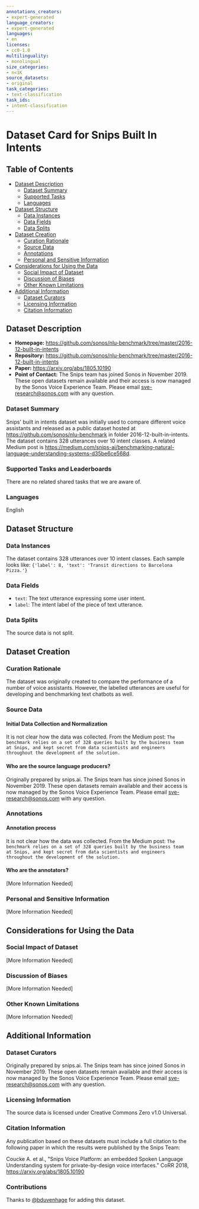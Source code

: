 ```yaml
---
annotations_creators:
- expert-generated
language_creators:
- expert-generated
languages:
- en
licenses:
- cc0-1.0
multilinguality:
- monolingual
size_categories:
- n<1K
source_datasets:
- original
task_categories:
- text-classification
task_ids:
- intent-classification
---
```


# Dataset Card for Snips Built In Intents

## Table of Contents
- [Dataset Description](#dataset-description)
  - [Dataset Summary](#dataset-summary)
  - [Supported Tasks](#supported-tasks-and-leaderboards)
  - [Languages](#languages)
- [Dataset Structure](#dataset-structure)
  - [Data Instances](#data-instances)
  - [Data Fields](#data-instances)
  - [Data Splits](#data-instances)
- [Dataset Creation](#dataset-creation)
  - [Curation Rationale](#curation-rationale)
  - [Source Data](#source-data)
  - [Annotations](#annotations)
  - [Personal and Sensitive Information](#personal-and-sensitive-information)
- [Considerations for Using the Data](#considerations-for-using-the-data)
  - [Social Impact of Dataset](#social-impact-of-dataset)
  - [Discussion of Biases](#discussion-of-biases)
  - [Other Known Limitations](#other-known-limitations)
- [Additional Information](#additional-information)
  - [Dataset Curators](#dataset-curators)
  - [Licensing Information](#licensing-information)
  - [Citation Information](#citation-information)

## Dataset Description

- **Homepage:** https://github.com/sonos/nlu-benchmark/tree/master/2016-12-built-in-intents
- **Repository:** https://github.com/sonos/nlu-benchmark/tree/master/2016-12-built-in-intents
- **Paper:** https://arxiv.org/abs/1805.10190
- **Point of Contact:** The Snips team has joined Sonos in November 2019. These open datasets remain available and their access is now managed by the Sonos Voice Experience Team. Please email sve-research@sonos.com with any question.

### Dataset Summary

Snips' built in intents dataset was initially used to compare different voice assistants and released as a public dataset hosted at 
https://github.com/sonos/nlu-benchmark in folder 2016-12-built-in-intents. The dataset contains 328 utterances over 10 intent classes. 
A related Medium post is https://medium.com/snips-ai/benchmarking-natural-language-understanding-systems-d35be6ce568d.

### Supported Tasks and Leaderboards

There are no related shared tasks that we are aware of.

### Languages

English

## Dataset Structure

### Data Instances

The dataset contains 328 utterances over 10 intent classes. Each sample looks like:
`{'label': 8, 'text': 'Transit directions to Barcelona Pizza.'}`

### Data Fields

- `text`: The text utterance expressing some user intent.
- `label`: The intent label of the piece of text utterance.

### Data Splits

The source data is not split.

## Dataset Creation

### Curation Rationale

The dataset was originally created to compare the performance of a number of voice assistants. However, the labelled utterances are useful 
for developing and benchmarking text chatbots as well.

### Source Data

#### Initial Data Collection and Normalization

It is not clear how the data was collected. From the Medium post: `The benchmark relies on a set of 328 queries built by the business team 
at Snips, and kept secret from data scientists and engineers throughout the development of the solution.`

#### Who are the source language producers?

Originally prepared by snips.ai. The Snips team has since joined Sonos in November 2019. These open datasets remain available and their 
access is now managed by the Sonos Voice Experience Team. Please email sve-research@sonos.com with any question.

### Annotations

#### Annotation process

It is not clear how the data was collected. From the Medium post: `The benchmark relies on a set of 328 queries built by the business team 
at Snips, and kept secret from data scientists and engineers throughout the development of the solution.`

#### Who are the annotators?

[More Information Needed]

### Personal and Sensitive Information

[More Information Needed]

## Considerations for Using the Data

### Social Impact of Dataset

[More Information Needed]

### Discussion of Biases

[More Information Needed]

### Other Known Limitations

[More Information Needed]

## Additional Information

### Dataset Curators

Originally prepared by snips.ai. The Snips team has since joined Sonos in November 2019. These open datasets remain available and their 
access is now managed by the Sonos Voice Experience Team. Please email sve-research@sonos.com with any question.

### Licensing Information

The source data is licensed under Creative Commons Zero v1.0 Universal.

### Citation Information

Any publication based on these datasets must include a full citation to the following paper in which the results were published by the Snips Team:

Coucke A. et al., "Snips Voice Platform: an embedded Spoken Language Understanding system for private-by-design voice interfaces." CoRR 2018, 
https://arxiv.org/abs/1805.10190 

### Contributions

Thanks to [@bduvenhage](https://github.com/bduvenhage) for adding this dataset.